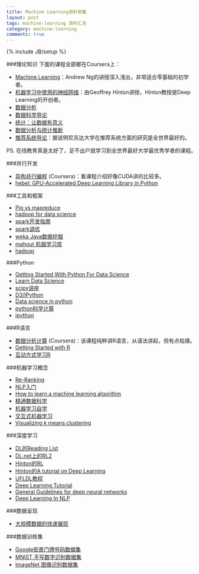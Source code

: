 ```yaml
---
title: Machine Learning资料收集
layout: post
tags: machine-learning 资料汇总
category: machine-learning
comments: true
---
```

{% include JB/setup %}


###理论知识
下面的课程全部都在Coursera上：

* [Machine Learning](https://www.coursera.org/course/ml)：Andrew Ng的讲授深入浅出，非常适合零基础的初学者。
* [机器学习中使用的神经网络](https://www.coursera.org/course/neuralnets)：由Geoffrey Hinton讲授，Hinton教授是Deep Learning的开创者。
* [数据分析](https://www.coursera.org/course/dataanalysis)
* [数据科学导论](https://www.coursera.org/course/datasci)
* [统计：让数据有意义](https://www.coursera.org/course/introstats)
* [数据分析与统计推断](https://www.coursera.org/course/statistics)
* [推荐系统导论](https://www.coursera.org/course/recsys)：据说明尼苏达大学在推荐系统方面的研究是全世界最好的。

PS. 在线教育真是太好了，足不出户就学习到全世界最好大学最优秀学者的课程。

###并行开发
* [异构并行编程](https://www.coursera.org/course/hetero) (Coursera)：看课程介绍好像CUDA讲的比较多。
* [hebel: GPU-Accelerated Deep Learning Library in Python](https://github.com/hannes-brt/hebel)

###工具和框架
* [Pig vs mapreduce](http://blog.mortardata.com/post/60274287605/pig-vs-mapreduce)
* [hadoop for data science](http://blog.mortardata.com/post/61501767090/hadoop-for-data-science)
* [spark开发指南](http://rdc.taobao.org/?p=2024)
* [spark调优](http://rdc.taobao.org/?p=2034)
* [weka Java数据挖掘](http://www.cs.waikato.ac.nz/ml/weka/)
* [mahout 机器学习库](https://mahout.apache.org/)
* [hadoop](http://blog.fens.me/series-hadoop-family/)

###Python

* [Getting Started With Python For Data Science](https://www.kaggle.com/wiki/GettingStartedWithPythonForDataScience)
* [Learn Data Science](http://learnds.com/)
* [scipy讲座](http://scipy-lectures.github.io/)
* [D3/IPython](https://www.authorea.com/users/3/articles/3904/_show_article)
* [Data science in python](http://blog.yhathq.com/posts/data-science-in-python-tutorial.html)
* [python科学计算](https://github.com/ipython/ipython/wiki/A-gallery-of-interesting-IPython-Notebooks#scientific-computing-and-data-analysis-with-the-scipy-stack)
* [ipython](https://github.com/ipython/ipython/wiki/A-gallery-of-interesting-IPython-Notebooks)

###R语言
* [数据分析计算](https://www.coursera.org/course/compdata) (Coursera)：该课程纯粹讲R语言，从语法讲起，但有点枯燥。
* [Getting Started with R](http://trevorstephens.com/post/72916401642/titanic-getting-started-with-r)
* [互动方式学习R](https://www.datacamp.com/)

###机器学习概念
* [Re-Ranking](http://dataiku.com/blog/2014/01/14/winning-kaggle.html)
* [NLP入门](http://nlpwp.org/book/)
* [How to learn a machine learning algorithm](http://machinelearningmastery.com/how-to-learn-a-machine-learning-algorithm/)
* [精通数据科学](https://github.com/datasciencemasters/go/)
* [机器学习自学](http://machinelearningmastery.com/self-study-guide-to-machine-learning/)
* [交互式机器学习](http://iml.media.mit.edu/)
* [Visualizing k means clustering](http://www.naftaliharris.com/blog/visualizing-k-means-clustering/)

###深度学习
* [DL的Reading List](http://www.iro.umontreal.ca/~lisa/twiki/bin/view.cgi/Public/ReadingOnDeepNetworks)
* [DL.net上的RL2](http://deeplearning.net/reading-list/)
* [Hinton的RL](http://www.cs.toronto.edu/~hinton/deeprefs.html)
* [Hinton的A tutorial on Deep Learning](http://videolectures.net/jul09_hinton_deeplearn/)
* [UFLDL教程](http://deeplearning.stanford.edu/wiki/index.php/UFLDL%E6%95%99%E7%A8%8B)
* [Deep Learning Tutorial](http://deeplearning.net/tutorial/)
* [General Guidelines for deep neural networks](http://343hz.com/general-guidelines-for-deep-neural-networks/)
* [Deep Learning In NLP](http://licstar.net/archives/328)

###数据呈现
* [大规模数据的快速展现](http://nanocubes.net/)

###数据训练集
* [Google街景门牌号码数据集](http://ufldl.stanford.edu/housenumbers/)
* [MNIST 手写数字识别数据集](http://yann.lecun.com/exdb/mnist/)
* [ImageNet 图像识别数据集](http://www.image-net.org/)
